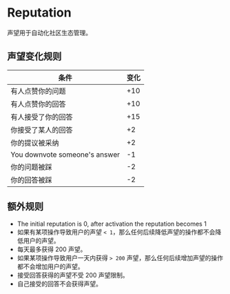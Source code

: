 # Reputation

声望用于自动化社区生态管理。

## 声望变化规则

| 条件                            | 变化  |
| ----------------------------- | --- |
| 有人点赞你的问题                      | +10 |
| 有人点赞你的回答                      | +10 |
| 有人接受了你的回答                     | +15 |
| 你接受了某人的回答                     | +2  |
| 你的提议被采纳                       | +2  |
| You downvote someone's answer | -1  |
| 你的问题被踩                        | -2  |
| 你的回答被踩                        | -2  |

## 额外规则

- The initial reputation is 0, after activation the reputation becomes 1
- 如果有某项操作导致用户的声望 `< 1`，那么任何后续降低声望的操作都不会降低用户的声望。
- 每天最多获得 200 声望。
- 如果某项操作导致用户一天内获得 `> 200` 声望，那么任何后续增加声望的操作都不会增加用户的声望。
- 接受回答获得的声望不受 200 声望限制。
- 自己接受的回答不会获得声望。  
